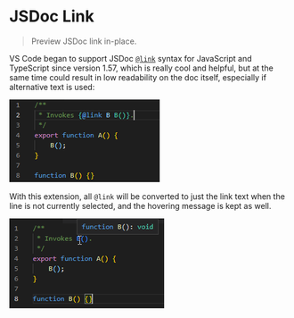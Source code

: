 # JSDoc Link

> Preview JSDoc link in-place.

VS Code began to support JSDoc [`@link`](https://jsdoc.app/tags-inline-link.html) syntax
for JavaScript and TypeScript since version 1.57,
which is really cool and helpful,
but at the same time could result in low readability on the doc itself,
especially if alternative text is used:

![](https://github.com/MuTsunTsai/jsdoc-link/raw/main/docs/1.png)

With this extension, all `@link` will be converted to just the link text when the line is not currently selected, and the hovering message is kept as well.

![](https://github.com/MuTsunTsai/jsdoc-link/raw/main/docs/2.png)